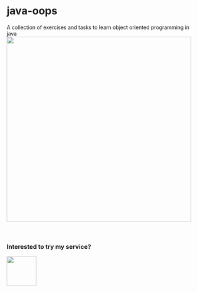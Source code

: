 # java-oops

A collection of exercises and tasks to learn object oriented programming in java
<img height="500" id="envoy" src="https://user-images.githubusercontent.com/29815204/186382554-dd28e3ec-1515-4516-95f2-4522e8edd9b8.gif"/>
<br />
<br />
<br />

### Interested to try my service?
<a href="https://www.fiverr.com/shazibaig">
<img height="80" src="https://user-images.githubusercontent.com/29815204/189420091-fd97d33e-c277-4949-84e5-033fce58f2d1.gif" />
</a>
 





